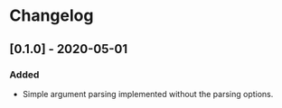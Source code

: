 # Changelog

## [0.1.0] - 2020-05-01

### Added

- Simple argument parsing implemented without the parsing options.
